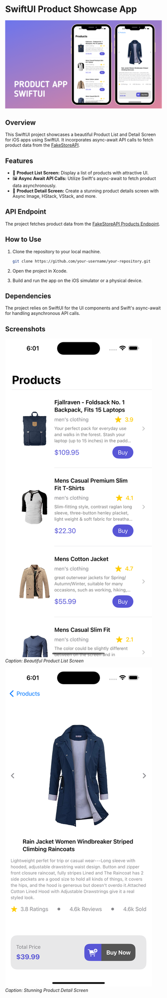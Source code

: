 # SwiftUI Product Showcase App

![APP UI](productapp.png)

## Overview

This SwiftUI project showcases a beautiful Product List and Detail Screen for iOS apps using SwiftUI. It incorporates async-await API calls to fetch product data from the [FakeStoreAPI](https://fakestoreapi.com/products).

## Features

- 📱 **Product List Screen:** Display a list of products with attractive UI.
- 🖼️ **Async Await API Calls:** Utilize Swift's async-await to fetch product data asynchronously.
- 🌟 **Product Detail Screen:** Create a stunning product details screen with Async Image, HStack, VStack, and more.

## API Endpoint

The project fetches product data from the [FakeStoreAPI Products Endpoint](https://fakestoreapi.com/products).

## How to Use

1. Clone the repository to your local machine.
   ```bash
   git clone https://github.com/your-username/your-repository.git
   ```

2. Open the project in Xcode.

3. Build and run the app on the iOS simulator or a physical device.

## Dependencies

The project relies on SwiftUI for the UI components and Swift's async-await for handling asynchronous API calls.

## Screenshots

![Product List](screenshots/product_list.png)
*Caption: Beautiful Product List Screen*

![Product Detail](screenshots/product_detail.png)
*Caption: Stunning Product Detail Screen*
